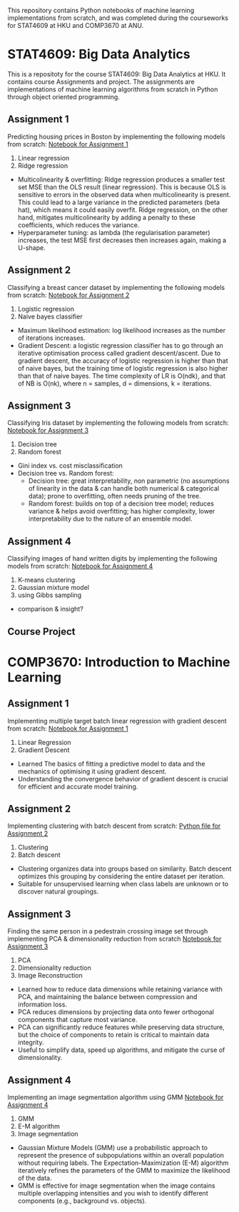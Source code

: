 This repository contains Python notebooks of machine learning implementations from scratch, and was completed during the courseworks for STAT4609 at HKU and COMP3670 at ANU.


# STAT4609: Big Data Analytics
This is a repositoty for the course STAT4609: Big Data Analytics at HKU. It contains course Assignments and project.
The assignments are implementations of machine learning algorithms from scratch in Python through object oriented programming.

## Assignment 1
Predicting housing prices in Boston by implementing the following models from scratch:
<a href="https://github.com/alexsuakim/MachineLearning/blob/main/STAT4609-A1.ipynb">Notebook for Assignment 1</a>
1. Linear regression
2. Ridge regression
- Multicolinearity & overfitting: Ridge regression produces a smaller test set MSE than the OLS result (linear regression). This is because OLS is sensitive to errors in the observed data when multicolinearity is present. This could lead to a large variance in the predicted parameters (beta hat), which means it could easily overfit. Ridge regression, on the other hand, mitigates multicolinearity by adding a penalty to these coefficients, which reduces the variance.
- Hyperparameter tuning: as lambda (the regularisation parameter) increases, the test MSE first decreases then increases again, making a U-shape. 
  
## Assignment 2
Classifying a breast cancer dataset by implementing the following models from scratch:
<a href="https://github.com/alexsuakim/MachineLearning/blob/main/STAT4609-A2.ipynb">Notebook for Assignment 2</a>
1. Logistic regression
2. Naive bayes classifier
- Maximum likelihood estimation: log likelihood increases as the number of iterations increases.
- Gradient Descent: a logistic regression classifier has to go through an iterative optimisation process called gradient descent/ascent. Due to gradient descent, the accuracy of logistic regression is higher than that of naive bayes, but the training time of logistic regression is also higher than that of naive bayes. The time complexity of LR is O(ndk), and that of NB is O(nk), where n = samples, d = dimensions, k = iterations.

## Assignment 3
Classifying Iris dataset by implementing the following models from scratch:
<a href="https://github.com/alexsuakim/MachineLearning/blob/main/STAT4609-A3.ipynb">Notebook for Assignment 3</a>
1. Decision tree
2.  Random forest
- Gini index vs. cost misclassification
- Decision tree vs. Random forest:
  - Decision tree: great interpretability, non parametric (no assumptions of linearity in the data & can handle both numerical & categorical data); prone to overfitting, often needs pruning of the tree.
  - Random forest: builds on top of a decision tree model; reduces variance & helps avoid overfitting; has higher complexity, lower interpretability due to the nature of an ensemble model.

## Assignment 4
Classifying images of hand written digits by implementing the following models from scratch:
<a href="https://github.com/alexsuakim/MachineLearning/blob/main/STAT4609-A4.ipynb">Notebook for Assignment 4</a>
1. K-means clustering
2. Gaussian mixture model
3. using Gibbs sampling
- comparison & insight?

## Course Project

# COMP3670: Introduction to Machine Learning
## Assignment 1
Implementing multiple target batch linear regression with gradient descent from scratch:
<a href="https://github.com/alexsuakim/MachineLearning/blob/main/COMP3670-A1.ipynb">Notebook for Assignment 1</a>
1. Linear Regression
2. Gradient Descent
- Learned The basics of fitting a predictive model to data and the mechanics of optimising it using gradient descent.
- Understanding the convergence behavior of gradient descent is crucial for efficient and accurate model training.

## Assignment 2
Implementing clustering with batch descent from scratch:
<a href="https://github.com/alexsuakim/MachineLearning/blob/main/COMP3670-A2.py">Python file for Assignment 2</a>
1. Clustering
2. Batch descent
- Clustering organizes data into groups based on similarity. Batch descent optimizes this grouping by considering the entire dataset per iteration.
- Suitable for unsupervised learning when class labels are unknown or to discover natural groupings.

## Assignment 3
Finding the same person in a pedestrain crossing image set through implementing PCA & dimensionality reduction from scratch
<a href="https://github.com/alexsuakim/MachineLearning/blob/main/COMP3670-A3.ipynb">Notebook for Assignment 3</a>
1. PCA
2. Dimensionality reduction
3. Image Reconstruction
- Learned how to reduce data dimensions while retaining variance with PCA, and maintaining the balance between compression and information loss.
- PCA reduces dimensions by projecting data onto fewer orthogonal components that capture most variance.
- PCA can significantly reduce features while preserving data structure, but the choice of components to retain is critical to maintain data integrity.
- Useful to simplify data, speed up algorithms, and mitigate the curse of dimensionality.

## Assignment 4
Implementing an image segmentation algorithm using GMM
<a href="https://github.com/alexsuakim/MachineLearning/blob/main/COMP3670-A4.ipynb">Notebook for Assignment 4</a>
1. GMM
2. E-M algorithm
3. Image segmentation
- Gaussian Mixture Models (GMM) use a probabilistic approach to represent the presence of subpopulations within an overall population without requiring labels. The Expectation-Maximization (E-M) algorithm iteratively refines the parameters of the GMM to maximize the likelihood of the data.
- GMM is effective for image segmentation when the image contains multiple overlapping intensities and you wish to identify different components (e.g., background vs. objects).
